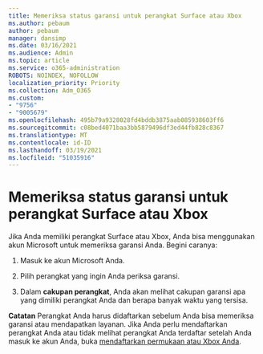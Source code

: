 ```yaml
---
title: Memeriksa status garansi untuk perangkat Surface atau Xbox
ms.author: pebaum
author: pebaum
manager: dansimp
ms.date: 03/16/2021
ms.audience: Admin
ms.topic: article
ms.service: o365-administration
ROBOTS: NOINDEX, NOFOLLOW
localization_priority: Priority
ms.collection: Adm_O365
ms.custom:
- "9756"
- "9005679"
ms.openlocfilehash: 495b79a9328028fd4bddb3875aab085938603ff6
ms.sourcegitcommit: c08bed4071baa3bb5879496df3ed44fb828c8367
ms.translationtype: MT
ms.contentlocale: id-ID
ms.lasthandoff: 03/19/2021
ms.locfileid: "51035916"
---
```

# <a name="check-the-warranty-status-for-a-surface-or-xbox-device"></a>Memeriksa status garansi untuk perangkat Surface atau Xbox

Jika Anda memiliki perangkat Surface atau Xbox, Anda bisa menggunakan akun Microsoft untuk memeriksa garansi Anda. Begini caranya:

1. Masuk ke akun Microsoft Anda. 

1. Pilih perangkat yang ingin Anda periksa garansi.

1. Dalam **cakupan perangkat**, Anda akan melihat cakupan garansi apa yang dimiliki perangkat Anda dan berapa banyak waktu yang tersisa.

**Catatan** Perangkat Anda harus didaftarkan sebelum Anda bisa memeriksa garansi atau mendapatkan layanan. Jika Anda perlu mendaftarkan perangkat Anda atau tidak melihat perangkat Anda terdaftar setelah Anda masuk ke akun Anda, buka [mendaftarkan permukaan atau Xbox Anda](https://support.microsoft.com/surface/register-your-surface-or-xbox-fd7d73f8-b0e6-c9fa-e83b-0b64652e2376).
